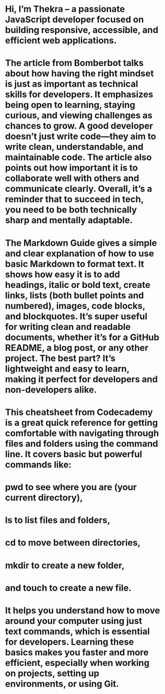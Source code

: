 #  Hi, I’m Thekra – a passionate JavaScript developer focused on building responsive, accessible, and efficient web applications.

# The article from Bomberbot talks about how having the right mindset is just as important as technical skills for developers. It emphasizes being open to learning, staying curious, and viewing challenges as chances to grow. A good developer doesn’t just write code—they aim to write clean, understandable, and maintainable code. The article also points out how important it is to collaborate well with others and communicate clearly. Overall, it’s a reminder that to succeed in tech, you need to be both technically sharp and mentally adaptable.

# The Markdown Guide gives a simple and clear explanation of how to use basic Markdown to format text. It shows how easy it is to add headings, italic or bold text, create links, lists (both bullet points and numbered), images, code blocks, and blockquotes. It’s super useful for writing clean and readable documents, whether it’s for a GitHub README, a blog post, or any other project. The best part? It’s lightweight and easy to learn, making it perfect for developers and non-developers alike.

# This cheatsheet from Codecademy is a great quick reference for getting comfortable with navigating through files and folders using the command line. It covers basic but powerful commands like:
# pwd to see where you are (your current directory),

# ls to list files and folders,

# cd to move between directories,

# mkdir to create a new folder,

# and touch to create a new file.

# It helps you understand how to move around your computer using just text commands, which is essential for developers. Learning these basics makes you faster and more efficient, especially when working on projects, setting up environments, or using Git.


